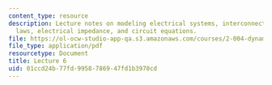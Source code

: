 ```yaml
---
content_type: resource
description: Lecture notes on modeling electrical systems, interconnection laws, Kirchoff's
  laws, electrical impedance, and circuit equations.
file: https://ol-ocw-studio-app-qa.s3.amazonaws.com/courses/2-004-dynamics-and-control-ii-spring-2008/01ccd24b77fd9958786947fd1b3970cd_lecture_06.pdf
file_type: application/pdf
resourcetype: Document
title: Lecture 6
uid: 01ccd24b-77fd-9958-7869-47fd1b3970cd
---
```

